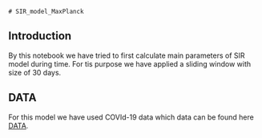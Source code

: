 	# SIR_model_MaxPlanck

## Introduction
By this notebook we have tried to first calculate main parameters of SIR model during time. For tis purpose we have applied a sliding window with size of 30 days.

## DATA
For this model we have used COVId-19 data which data can be found here [DATA](https://github.com/ard-data/2020-rki-archive).
